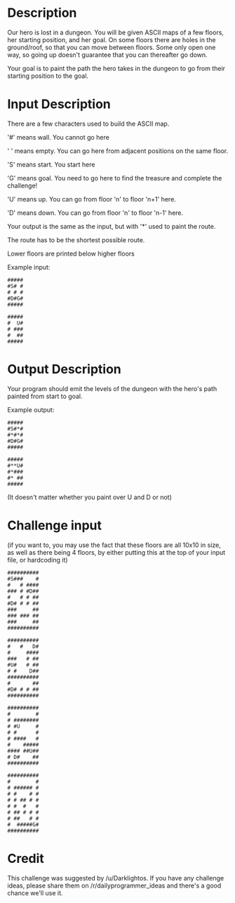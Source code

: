 # Description

Our hero is lost in a dungeon. You will be given ASCII maps of a few floors, her starting position, and her goal. On some floors there are holes in the ground/roof, so that you can move between floors. Some only open one way, so going up doesn't guarantee that you can thereafter go down.

Your goal is to paint the path the hero takes in the dungeon to go from their starting position to the goal.

# Input Description

There are a few characters used to build the ASCII map.

'#' means wall. You cannot go here

' ' means empty. You can go here from adjacent positions on the same floor.

'S' means start. You start here

'G' means goal. You need to go here to find the treasure and complete the challenge!

'U' means up. You can go from floor 'n' to floor 'n+1' here.

'D' means down. You can go from floor 'n' to floor 'n-1' here.

Your output is the same as the input, but with '*' used to paint the route.

The route has to be the shortest possible route.

Lower floors are printed below higher floors

Example input:

    #####
    #S# #
    # # #
    #D#G#
    #####

    #####
    #  U#
    # ###
    #  ##
    #####

# Output Description

Your program should emit the levels of the dungeon with the hero's path painted from start to goal. 

Example output:

    #####
    #S#*#
    #*#*#
    #D#G#
    #####

    #####
    #**U#
    #*###
    #* ##
    #####

(It doesn't matter whether you paint over U and D or not)

# Challenge input

(if you want to, you may use the fact that these floors are all 10x10 in size, as well as there being 4 floors, by either putting this at the top of your input file, or hardcoding it)

    ##########
    #S###    #
    #   # ####
    ### # #D##
    #   # # ##
    #D# # # ##
    ###     ##
    ### ### ##
    ###     ##
    ##########

    ##########
    #   #   D#
    #     ####
    ###   # ##
    #U#   # ##
    # #    D##
    ##########
    #       ##
    #D# # # ##
    ##########

    ##########
    #        #
    # ########
    # #U     #
    # #      #
    # ####   #
    #    #####
    #### ##U##
    # D#    ##
    ##########

    ##########
    #        #
    # ###### #
    # #    # #
    # # ## # #
    # #  #   #
    # ## # # #
    # ##   # #
    #  #####G#
    ##########

# Credit

This challenge was suggested by /u/Darklightos. If you have any challenge ideas, please share them on /r/dailyprogrammer_ideas and there's a good chance we'll use it.
